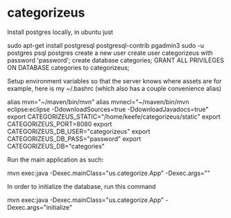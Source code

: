 # categorizeus


Install postgres locally, in ubuntu just

 sudo apt-get install postgresql postgresql-contrib pgadmin3
sudo -u postgres psql postgres
create a new user
create user categorizeus with password 'password';
create database categories;
GRANT ALL PRIVILEGES ON DATABASE categories to categorizeus;

Setup environment variables so that the server knows where assets are
for example, here is my ~/.bashrc (which also has a couple convenience alias)

alias mvn="~/maven/bin/mvn"
alias mvnecl="~/maven/bin/mvn eclipse:eclipse -DdownloadSources=true -DdownloadJavadocs=true"
export CATEGORIZEUS_STATIC="/home/keefe/categorizeus/static"
export CATEGORIZEUS_PORT=8080
export CATEGORIZEUS_DB_USER="categorizeus"
export CATEGORIZEUS_DB_PASS="password"
export CATEGORIZEUS_DB="categories"


Run the main application as such:

 mvn exec:java -Dexec.mainClass="us.categorize.App" -Dexec.args=""

In order to initialize the database, run this command

 mvn exec:java -Dexec.mainClass="us.categorize.App" -Dexec.args="initialize"

